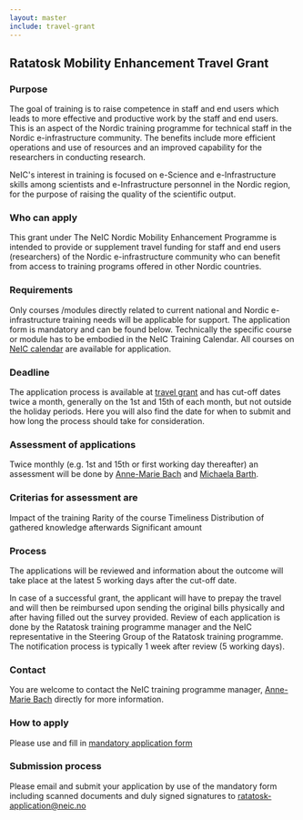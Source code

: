 ```yaml
---
layout: master
include: travel-grant
---
```


## Ratatosk Mobility Enhancement Travel Grant

### Purpose
The goal of training is to raise competence in staff and end users which leads to more effective and productive work by the staff and end users. This is an aspect of the Nordic training programme for technical staff in the Nordic e-infrastructure community. The benefits include more efficient operations and use of resources and an improved capability for the researchers in conducting research.
 
NeIC's interest in training is focused on e-Science and e-Infrastructure skills among scientists and e-Infrastructure personnel in the Nordic region, for the purpose of raising the quality of the scientific output.
 
### Who can apply
This grant under The NeIC Nordic Mobility Enhancement Programme is intended to provide or supplement travel funding for staff and end users (researchers) of the Nordic e-infrastructure community who can benefit from access to training programs offered in other Nordic countries.
 
### Requirements
Only courses /modules directly related to current national and Nordic e-infrastructure training needs will be applicable for support. The application form is mandatory and can be found below.
Technically the specific course or module has to be embodied in the NeIC Training Calendar.
All courses on [NeIC calendar](https://neic.no/training) are available for application.
 
### Deadline
The application process is available at [travel grant](https://neic.no/training/travel-grant) and has cut-off dates twice a month, generally on the 1st and 15th of each month, but not outside the holiday periods.
Here you will also find the date for when to submit and how long the process should take for consideration.              

### Assessment of applications
Twice monthly (e.g. 1st and 15th or first working day thereafter) an assessment will be done by [Anne-Marie Bach](https://neic.no/people/anne-marie-bach/) and [Michaela Barth](/https://neic.no/people/michaela-barth/).

### Criterias for assessment are
Impact of the training
Rarity of the course
Timeliness
Distribution of gathered knowledge afterwards
Significant amount 


### Process
The applications will be reviewed and information about the outcome will take place at the latest 5 working days after the cut-off date.

In case of a successful grant, the applicant will have to prepay the travel and will then be reimbursed upon sending the original bills physically and after having filled out the survey provided.
Review of each application is done by the Ratatosk training programme manager and the NeIC representative in the Steering Group of the Ratatosk training programme.
The notification process is typically 1 week after review (5 working days).
 
### Contact
You are welcome to contact the NeIC training programme manager, [Anne-Marie Bach](https://neic.no/people/anne-marie-bach/) directly for more information. 

### How to apply  
Please use and fill in [mandatory application form](https://wiki.neic.no/wiki/File:TRAVEL_GRANT_APPLICATION.pdf)

### Submission process
Please email and submit your application by use of the mandatory form including scanned documents and duly signed signatures to [ratatosk-application@neic.no](mailto:ratatosk-application@neic.no)



